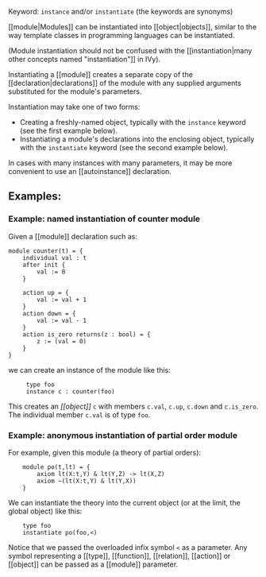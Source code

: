 Keyword: `instance` and/or `instantiate` (the keywords are synonyms)

[[module|Modules]] can be instantiated into [[object|objects]], similar to the way template classes in programming languages can be instantiated.

(Module instantiation should not be confused with the [[instantiation|many other concepts named "instantiation"]] in IVy).

Instantiating a [[module]] creates a separate copy of the [[declaration|declarations]] of the module with any supplied arguments substituted for the module's parameters.

Instantiation may take one of two forms:
  - Creating a freshly-named object, typically with the `instance` keyword (see the first example below).
  - Instantiating a module's declarations into the enclosing object, typically with the `instantiate` keyword (see the second example below).

In cases with many instances with many parameters, it may be more convenient to use an [[autoinstance]] declaration.

## Examples:

### Example: named instantiation of counter module

Given a [[module]] declaration such as: 

```
module counter(t) = {
    individual val : t
    after init {
        val := 0
    }

    action up = {
        val := val + 1
    }
    action down = {
        val := val - 1
    }
    action is_zero returns(z : bool) = {
        z := (val = 0)
    }
}
```

we can create an instance of the module like this:

```
     type foo
     instance c : counter(foo)
```

This creates an *[[object]]* `c` with members `c.val`, `c.up`, `c.down` and `c.is_zero`. The individual member `c.val` is of type `foo`.

### Example: anonymous instantiation of partial order module

For example, given this module (a theory of partial orders):

```
    module po(t,lt) = {
        axiom lt(X:t,Y) & lt(Y,Z) -> lt(X,Z)
        axiom ~(lt(X:t,Y) & lt(Y,X))
    }
```

We can instantiate the theory into the current object (or at the limit, the global object) like this:

```
    type foo
    instantiate po(foo,<)
```

Notice that we passed the overloaded infix symbol `<` as a parameter. Any symbol representing a [[type]], [[function]], [[relation]], [[action]] or [[object]] can be passed as a [[module]] parameter.